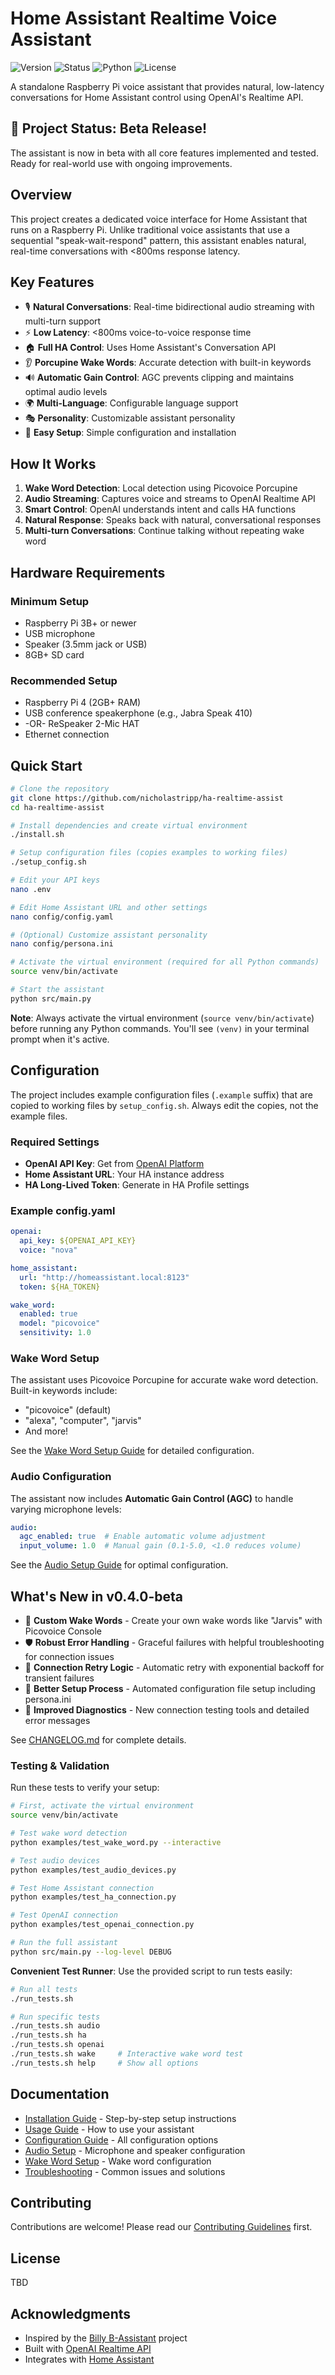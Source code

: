 # Home Assistant Realtime Voice Assistant

![Version](https://img.shields.io/badge/version-0.4.0--beta-blue)
![Status](https://img.shields.io/badge/status-beta-yellow)
![Python](https://img.shields.io/badge/python-3.9+-blue)
![License](https://img.shields.io/badge/license-MIT-green)

A standalone Raspberry Pi voice assistant that provides natural, low-latency conversations for Home Assistant control using OpenAI's Realtime API.

## 🚀 Project Status: Beta Release!

The assistant is now in beta with all core features implemented and tested. Ready for real-world use with ongoing improvements.

## Overview

This project creates a dedicated voice interface for Home Assistant that runs on a Raspberry Pi. Unlike traditional voice assistants that use a sequential "speak-wait-respond" pattern, this assistant enables natural, real-time conversations with <800ms response latency.

## Key Features

- 🎙️ **Natural Conversations**: Real-time bidirectional audio streaming with multi-turn support
- ⚡ **Low Latency**: <800ms voice-to-voice response time  
- 🏠 **Full HA Control**: Uses Home Assistant's Conversation API
- 👂 **Porcupine Wake Words**: Accurate detection with built-in keywords
- 🔊 **Automatic Gain Control**: AGC prevents clipping and maintains optimal audio levels
- 🌍 **Multi-Language**: Configurable language support
- 🎭 **Personality**: Customizable assistant personality
- 🚀 **Easy Setup**: Simple configuration and installation

## How It Works

1. **Wake Word Detection**: Local detection using Picovoice Porcupine
2. **Audio Streaming**: Captures voice and streams to OpenAI Realtime API
3. **Smart Control**: OpenAI understands intent and calls HA functions
4. **Natural Response**: Speaks back with natural, conversational responses
5. **Multi-turn Conversations**: Continue talking without repeating wake word

## Hardware Requirements

### Minimum Setup
- Raspberry Pi 3B+ or newer
- USB microphone
- Speaker (3.5mm jack or USB)
- 8GB+ SD card

### Recommended Setup
- Raspberry Pi 4 (2GB+ RAM)
- USB conference speakerphone (e.g., Jabra Speak 410)
- -OR- ReSpeaker 2-Mic HAT
- Ethernet connection

## Quick Start

```bash
# Clone the repository
git clone https://github.com/nicholastripp/ha-realtime-assist
cd ha-realtime-assist

# Install dependencies and create virtual environment
./install.sh

# Setup configuration files (copies examples to working files)
./setup_config.sh

# Edit your API keys
nano .env

# Edit Home Assistant URL and other settings
nano config/config.yaml

# (Optional) Customize assistant personality
nano config/persona.ini

# Activate the virtual environment (required for all Python commands)
source venv/bin/activate

# Start the assistant
python src/main.py
```

**Note**: Always activate the virtual environment (`source venv/bin/activate`) before running any Python commands. You'll see `(venv)` in your terminal prompt when it's active.

## Configuration

The project includes example configuration files (`.example` suffix) that are copied to working files by `setup_config.sh`. Always edit the copies, not the example files.

### Required Settings
- **OpenAI API Key**: Get from [OpenAI Platform](https://platform.openai.com)
- **Home Assistant URL**: Your HA instance address
- **HA Long-Lived Token**: Generate in HA Profile settings

### Example config.yaml
```yaml
openai:
  api_key: ${OPENAI_API_KEY}
  voice: "nova"

home_assistant:
  url: "http://homeassistant.local:8123"
  token: ${HA_TOKEN}

wake_word:
  enabled: true
  model: "picovoice"
  sensitivity: 1.0
```

### Wake Word Setup

The assistant uses Picovoice Porcupine for accurate wake word detection. Built-in keywords include:
- "picovoice" (default)
- "alexa", "computer", "jarvis"
- And more!

See the [Wake Word Setup Guide](docs/WAKE_WORD_SETUP.md) for detailed configuration.

### Audio Configuration

The assistant now includes **Automatic Gain Control (AGC)** to handle varying microphone levels:

```yaml
audio:
  agc_enabled: true  # Enable automatic volume adjustment
  input_volume: 1.0  # Manual gain (0.1-5.0, <1.0 reduces volume)
```

See the [Audio Setup Guide](docs/AUDIO_SETUP.md) for optimal configuration.

## What's New in v0.4.0-beta

- 🎤 **Custom Wake Words** - Create your own wake words like "Jarvis" with Picovoice Console
- 🛡️ **Robust Error Handling** - Graceful failures with helpful troubleshooting for connection issues
- 🔄 **Connection Retry Logic** - Automatic retry with exponential backoff for transient failures
- 📁 **Better Setup Process** - Automated configuration file setup including persona.ini
- 🔧 **Improved Diagnostics** - New connection testing tools and detailed error messages

See [CHANGELOG.md](CHANGELOG.md) for complete details.

### Testing & Validation

Run these tests to verify your setup:

```bash
# First, activate the virtual environment
source venv/bin/activate

# Test wake word detection
python examples/test_wake_word.py --interactive

# Test audio devices
python examples/test_audio_devices.py

# Test Home Assistant connection
python examples/test_ha_connection.py

# Test OpenAI connection
python examples/test_openai_connection.py

# Run the full assistant
python src/main.py --log-level DEBUG
```

**Convenient Test Runner**: Use the provided script to run tests easily:
```bash
# Run all tests
./run_tests.sh

# Run specific tests
./run_tests.sh audio
./run_tests.sh ha
./run_tests.sh openai
./run_tests.sh wake     # Interactive wake word test
./run_tests.sh help     # Show all options
```

## Documentation

- [Installation Guide](docs/INSTALLATION.md) - Step-by-step setup instructions
- [Usage Guide](docs/USAGE.md) - How to use your assistant
- [Configuration Guide](docs/CONFIGURATION.md) - All configuration options
- [Audio Setup](docs/AUDIO_SETUP.md) - Microphone and speaker configuration
- [Wake Word Setup](docs/WAKE_WORD_SETUP.md) - Wake word configuration
- [Troubleshooting](docs/TROUBLESHOOTING.md) - Common issues and solutions

## Contributing

Contributions are welcome! Please read our [Contributing Guidelines](./CONTRIBUTING.md) first.

## License

TBD

## Acknowledgments

- Inspired by the [Billy B-Assistant](https://github.com/nickschaub/billy-b-assistant) project
- Built with [OpenAI Realtime API](https://platform.openai.com/docs/guides/realtime)
- Integrates with [Home Assistant](https://www.home-assistant.io)